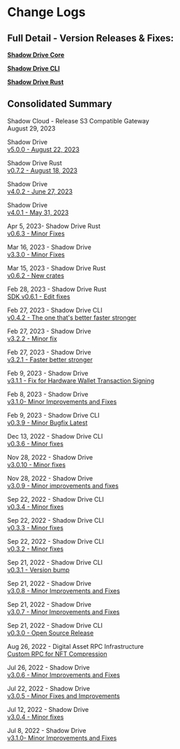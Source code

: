 # Change Logs

## Full Detail - Version Releases & Fixes:

[**Shadow Drive Core**](https://github.com/GenesysGo/shadow-drive/releases)

[**Shadow Drive CLI**](https://github.com/GenesysGo/shadow-drive-cli/releases)

[**Shadow Drive Rust**](https://github.com/GenesysGo/shadow-drive-rust/releases)

## Consolidated Summary

Shadow Cloud - Release S3 Compatible Gateway\
August 29, 2023

Shadow Drive\
[v5.0.0 - August 22, 2023](https://github.com/GenesysGo/shadow-drive/releases/tag/v5.0.0)

Shadow Drive Rust\
[v0.7.2 - August 18, 2023](https://github.com/GenesysGo/shadow-drive-rust/releases/tag/v0.7.2)

Shadow Drive\
[v4.0.2 - June 27, 2023](https://github.com/GenesysGo/shadow-drive/releases/tag/v4.0.2)

Shadow Drive\
[v4.0.1 - May 31, 2023](https://github.com/GenesysGo/shadow-drive/releases/tag/v4.0.1)

Apr 5, 2023- Shadow Drive Rust\
[v0.6.3 - Minor Fixes](https://github.com/GenesysGo/shadow-drive-rust/releases/tag/v0.6.3)

Mar 16, 2023 - Shadow Drive\
[v3.3.0 - Minor Fixes](https://github.com/GenesysGo/shadow-drive/releases/tag/v3.3.0)

Mar 15, 2023 - Shadow Drive Rust\
[v0.6.2 - New crates](https://github.com/GenesysGo/shadow-drive-rust/releases/tag/v0.6.2)

Feb 28, 2023 - Shadow Drive Rust\
[SDK v0.6.1 - Edit fixes](https://github.com/GenesysGo/shadow-drive-rust/releases/tag/v0.6.1)

Feb 27, 2023 - Shadow Drive CLI\
[v0.4.2 - The one that's better faster stronger](https://github.com/GenesysGo/shadow-drive-cli/releases/tag/v0.4.2)

Feb 27, 2023 - Shadow Drive\
[v3.2.2 - Minor fix](https://github.com/GenesysGo/shadow-drive/releases/tag/v3.2.2)

Feb 27, 2023 - Shadow Drive\
[v3.2.1 - Faster better stronger](https://github.com/GenesysGo/shadow-drive/releases/tag/v3.2.1)

Feb 9, 2023 - Shadow Drive\
[v3.1.1 - Fix for Hardware Wallet Transaction Signing](https://github.com/GenesysGo/shadow-drive/releases/tag/v3.1.1)

Feb 8, 2023 - Shadow Drive\
[v3.1.0- Minor Improvements and Fixes](https://github.com/GenesysGo/shadow-drive/releases/tag/v3.1.0)

Feb 9, 2023 - Shadow Drive CLI\
[v0.3.9 - Minor Bugfix Latest](https://github.com/GenesysGo/shadow-drive-cli/releases/tag/v0.3.9)

Dec 13, 2022 - Shadow Drive CLI\
[v0.3.6 - Minor fixes](https://github.com/GenesysGo/shadow-drive-cli/releases/tag/v0.3.6)

Nov 28, 2022 - Shadow Drive\
[v3.0.10 - Minor fixes](https://github.com/GenesysGo/shadow-drive/releases/tag/v3.0.10)

Nov 28, 2022 - Shadow Drive\
[v3.0.9 - Minor improvements and fixes](https://github.com/GenesysGo/shadow-drive/releases/tag/v3.0.9)

Sep 22, 2022 - Shadow Drive CLI\
[v0.3.4 - Minor fixes](https://github.com/GenesysGo/shadow-drive-cli/releases/tag/v0.3.4)

Sep 22, 2022 - Shadow Drive CLI\
[v0.3.3 - Minor fixes](https://github.com/GenesysGo/shadow-drive-cli/releases/tag/v0.3.3)

Sep 22, 2022 - Shadow Drive CLI\
[v0.3.2 - Minor fixes](https://github.com/GenesysGo/shadow-drive-cli/releases/tag/v0.3.2)

Sep 21, 2022 - Shadow Drive CLI\
[v0.3.1 - Version bump](https://github.com/GenesysGo/shadow-drive-cli/releases/tag/v0.3.1)

Sep 21, 2022 - Shadow Drive\
[v3.0.8 - Minor Improvements and Fixes](https://github.com/GenesysGo/shadow-drive/releases/tag/v3.0.8)

Sep 21, 2022 - Shadow Drive\
[v3.0.7 - Minor Improvements and Fixes](https://github.com/GenesysGo/shadow-drive/releases/tag/v3.0.7)

Sep 21, 2022 - Shadow Drive CLI\
[v0.3.0 - Open Source Release](https://github.com/GenesysGo/shadow-drive-cli/releases/tag/v0.3.0)

Aug 26, 2022 - Digital Asset RPC Infrastructure\
[Custom RPC for NFT Compression](https://github.com/GenesysGo/digital-asset-rpc-infrastructure/releases/tag/original-metaplex)

Jul 26, 2022 - Shadow Drive\
[v3.0.6 - Minor Improvements and Fixes](https://github.com/GenesysGo/shadow-drive/releases/tag/v3.0.6)

Jul 22, 2022 - Shadow Drive\
[v3.0.5 - Minor Fixes and Improvements](https://github.com/GenesysGo/shadow-drive/releases/tag/v3.0.5)

Jul 12, 2022 - Shadow Drive\
[v3.0.4 - Minor fixes](https://github.com/GenesysGo/shadow-drive/releases/tag/v3.0.4)

Jul 8, 2022 - Shadow Drive\
[v3.1.0- Minor Improvements and Fixes](https://github.com/GenesysGo/shadow-drive/releases/tag/v3.1.0)
